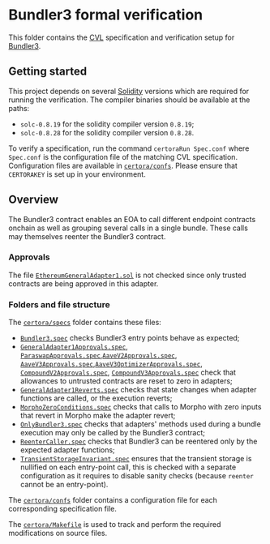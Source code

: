# Bundler3 formal verification

This folder contains the [CVL](https://docs.certora.com/en/latest/docs/cvl/index.html) specification and verification setup for [Bundler3](../src/Bundler3.sol).

## Getting started

This project depends on several [Solidity](https://soliditylang.org/) versions which are required for running the verification.
The compiler binaries should be available at the paths:

- `solc-0.8.19` for the solidity compiler version `0.8.19`;
- `solc-0.8.28` for the solidity compiler version `0.8.28`.

To verify a specification, run the command `certoraRun Spec.conf` where `Spec.conf` is the configuration file of the matching CVL specification.
Configuration files are available in [`certora/confs`](confs).
Please ensure that `CERTORAKEY` is set up in your environment.

## Overview

The Bundler3 contract enables an EOA to call different endpoint contracts onchain as well as grouping several calls in a single bundle.
These calls may themselves reenter the Bundler3 contract.

### Approvals

The file [`EthereumGeneralAdapter1.sol`](../src/adapters/EthereumGeneralAdapter1.sol) is not checked since only trusted contracts are being approved in this adapter.

### Folders and file structure

The [`certora/specs`](specs) folder contains these files:

- [`Bundler3.spec`](specs/Bundler3.spec) checks Bundler3 entry points behave as expected;
- [`GeneralAdapter1Approvals.spec`](specs/GeneralAdapter1Approvals.spec), [`ParaswapApprovals.spec`](specs/ParaswapApprovals.spec),[`AaveV2Approvals.spec`](specs/AaveV2Approvals.spec), [`AaveV3Approvals.spec`](specs/AaveV3Approvals.spec),[`AaveV3OptimizerApprovals.spec`](specs/AaveV3OptimizerApprovals.spec), [`CompoundV2Approvals.spec`](specs/CompoundV2Approvals.spec), [`CompoundV3Approvals.spec`](specs/CompoundV3Approvals.spec)
 check that allowances to untrusted contracts are reset to zero in adapters;
- [`GeneralAdapter1Reverts.spec`](specs/GeneralAdapter1Reverts.spec) checks that state changes when adapter functions are called, or the execution reverts;
- [`MorphoZeroConditions.spec`](specs/MorphoZeroConditions.spec) checks that calls to Morpho with zero inputs that revert in Morpho make the adapter revert;
- [`OnlyBundler3.spec`](specs/OnlyBundler3.spec) checks that adapters' methods used during a bundle execution may only be called by the Bundler3 contract;
- [`ReenterCaller.spec`](specs/ReenterCaller.spec) checks that Bundler3 can be reentered only by the expected adapter functions;
- [`TransientStorageInvariant.spec`](specs/TransientStorageInvariant.spec) ensures that the transient storage is nullified on each entry-point call, this is checked with a separate configuration as it requires to disable sanity checks (because `reenter` cannot be an entry-point).

The [`certora/confs`](confs) folder contains a configuration file for each corresponding specification file.

The [`certora/Makefile`](Makefile) is used to track and perform the required modifications on source files.
